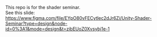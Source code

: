 This repo is for the shader seminar.<br>
See this slide:<br>
https://www.figma.com/file/EYpO80vFECytlec2dJr6Zi/Unity-Shader-Seminar?type=design&node-id=0%3A1&mode=design&t=zibEUoZ0Xvsybj1e-1
